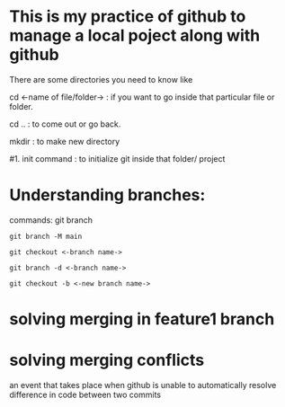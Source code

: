 # This is my practice of github to manage a local poject along with github 

There are some directories you need to know like 

cd <-name of file/folder-> : if you want to go inside that particular file or folder.

cd .. : to come out or go back.

mkdir : to make new directory 

#1. init command : to initialize git inside that folder/ project 

# Understanding branches:

commands: git branch

    git branch -M main

    git checkout <-branch name->

    git branch -d <-branch name->

    git checkout -b <-new branch name->


# solving merging in feature1 branch


# solving merging conflicts
an event that takes place when github is unable to automatically resolve difference in code between two commits
